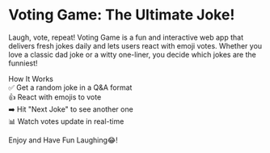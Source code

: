 # Voting Game: The Ultimate Joke!

Laugh, vote, repeat! Voting Game is a fun and interactive web app that delivers fresh jokes daily and lets users react with emoji votes. Whether you love a classic dad joke or a witty one-liner, you decide which jokes are the funniest!

How It Works <br>
✅ Get a random joke in a Q&A format <br>
👍 React with emojis to vote <br>
➡️ Hit "Next Joke" to see another one <br>
📊 Watch votes update in real-time <br>

Enjoy and Have Fun Laughing😂!
